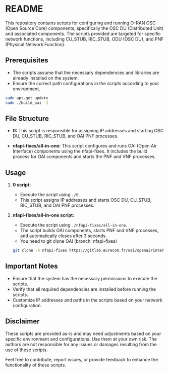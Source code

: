 # README

This repository contains scripts for configuring and running O-RAN OSC (Open Source Core) components, specifically the OSC DU (Distributed Unit) and associated components. The scripts provided are targeted for specific network functions, including CU_STUB, RIC_STUB, ODU (OSC DU), and PNF (Physical Network Function). 

## Prerequisites
- The scripts assume that the necessary dependencies and libraries are already installed on the system.
- Ensure the correct path configurations in the scripts according to your environment.

```bash
sudo apt-get update
sudo ./build_oai -I
```

## File Structure
- **0:** This script is responsible for assigning IP addresses and starting OSC DU, CU_STUB, RIC_STUB, and OAI PNF processes.

- **nfapi-fixes/all-in-one:** This script configures and runs OAI (Open Air Interface) components using the nfapi-fixes. It includes the build process for OAI components and starts the PNF and VNF processes.

## Usage

1. **0 script:**
    - Execute the script using `./0`.
    - This script assigns IP addresses and starts OSC DU, CU_STUB, RIC_STUB, and OAI PNF processes.

2. **nfapi-fixes/all-in-one script:**
    - Execute the script using `./nfapi-fixes/all-in-one`.
    - The script builds OAI components, starts PNF and VNF processes, and automatically closes after 3 seconds.
    - You need to git clone OAI (branch: nfapi-fixes)
   ```bash
   git clone -b nfapi-fixes https://gitlab.eurecom.fr/oai/openairinterface5g.git ./NTUST-script/nfapi-fixes/openairinterface5g
   ```

## Important Notes
- Ensure that the system has the necessary permissions to execute the scripts.
- Verify that all required dependencies are installed before running the scripts.
- Customize IP addresses and paths in the scripts based on your network configuration.

## Disclaimer
These scripts are provided as-is and may need adjustments based on your specific environment and configurations. Use them at your own risk. The authors are not responsible for any issues or damages resulting from the use of these scripts.

Feel free to contribute, report issues, or provide feedback to enhance the functionality of these scripts.
